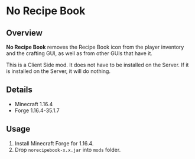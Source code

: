 # No Recipe Book

## Overview

**No Recipe Book** removes the Recipe Book icon from the player inventory and the crafting GUI, as well as from other GUIs that have it.

This is a Client Side mod. It does not have to be installed on the Server. If it is installed on the Server, it will do nothing.

## Details

- Minecraft 1.16.4
- Forge 1.16.4-35.1.7

## Usage

1. Install Minecraft Forge for 1.16.4.
2. Drop `norecipebook-x.x.jar` into `mods` folder.
